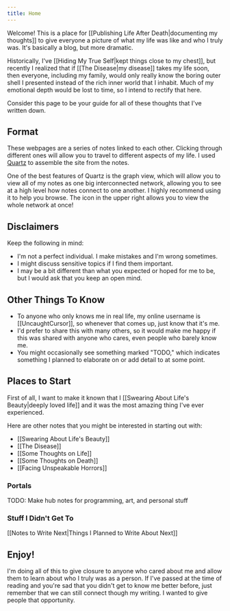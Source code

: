 ```yaml
---
title: Home
---
```

Welcome! This is a place for [[Publishing Life After Death|documenting my thoughts]] to give everyone a picture of what my life was like and who I truly was. It's basically a blog, but more dramatic.

Historically, I've [[Hiding My True Self|kept things close to my chest]], but recently I realized that if [[The Disease|my disease]] takes my life soon, then everyone, including my family, would only really know the boring outer shell I presented instead of the rich inner world that I inhabit. Much of my emotional depth would be lost to time, so I intend to rectify that here.

Consider this page to be your guide for all of these thoughts that I've written down.

## Format

These webpages are a series of notes linked to each other. Clicking through different ones will allow you to travel to different aspects of my life. I used [Quartz](https://quartz.jzhao.xyz/) to assemble the site from the notes.

One of the best features of Quartz is the graph view, which will allow you to view all of my notes as one big interconnected network, allowing you to see at a high level how notes connect to one another. I highly recommend using it to help you browse. The icon in the upper right allows you to view the whole network at once!

## Disclaimers

Keep the following in mind:

- I'm not a perfect individual. I make mistakes and I'm wrong sometimes.
- I might discuss sensitive topics if I find them important.
- I may be a bit different than what you expected or hoped for me to be, but I would ask that you keep an open mind.

## Other Things To Know

- To anyone who only knows me in real life, my online username is [[UncaughtCursor]], so whenever that comes up, just know that it's me.
- I'd prefer to share this with many others, so it would make me happy if this was shared with anyone who cares, even people who barely know me.
- You might occasionally see something marked "TODO," which indicates something I planned to elaborate on or add detail to at some point.

## Places to Start

First of all, I want to make it known that I [[Swearing About Life's Beauty|deeply loved life]] and it was the most amazing thing I've ever experienced.

Here are other notes that you might be interested in starting out with:

- [[Swearing About Life's Beauty]]
- [[The Disease]]
- [[Some Thoughts on Life]]
- [[Some Thoughts on Death]]
- [[Facing Unspeakable Horrors]]

### Portals

TODO: Make hub notes for programming, art, and personal stuff


### Stuff I Didn't Get To

[[Notes to Write Next|Things I Planned to Write About Next]]

## Enjoy!

I'm doing all of this to give closure to anyone who cared about me and allow them to learn about who I truly was as a person. If I've passed at the time of reading and you're sad that you didn't get to know me better before, just remember that we can still connect though my writing. I wanted to give people that opportunity.
